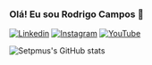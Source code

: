 ### Olá! Eu sou Rodrigo Campos 🍃

[![Linkedin](https://img.shields.io/badge/linkedin-%230077B5.svg?style=for-the-badge&logo=linkedin&logoColor=white)](www.linkedin.com/in/rodrigo-vieira-8b27121b6)
[![Instagram](https://img.shields.io/badge/Instagram-%23E4405F.svg?style=for-the-badge&logo=Instagram&logoColor=white)](https://www.instagram.com/howllcliff/) 
[![YouTube](https://img.shields.io/badge/YouTube-%23FF0000.svg?style=for-the-badge&logo=YouTube&logoColor=white)]([www.google.com](https://www.youtube.com/channel/UCSdyQgUO-d2Ggmni0B05CMg))

![Setpmus's GitHub stats](https://github-readme-stats.vercel.app/api?username=Setpmus&show_icons=true&theme=transparent)
